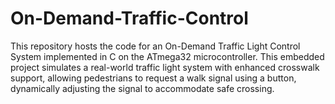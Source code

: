 # On-Demand-Traffic-Control
This repository hosts the code for an On-Demand Traffic Light Control System implemented in C on the ATmega32 microcontroller. This embedded project simulates a real-world traffic light system with enhanced crosswalk support, allowing pedestrians to request a walk signal using a button, dynamically adjusting the signal to accommodate safe crossing.
